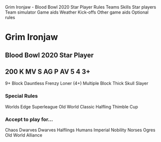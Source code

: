 ﻿
Grim Ironjaw - Blood Bowl 2020 Star Player
Rules
Teams
Skills
Star players
Team simulator
Game aids
Weather
Kick-offs
Other game aids
Optional rules
# Grim Ironjaw
## Blood Bowl 2020 Star Player
200 K
MV
S
AG
P
AV
5
4
3+
-
9+
Block
Dauntless
Frenzy
Loner (4+)
Multiple Block
Thick Skull
Slayer
### Special Rules
Worlds Edge Superleague
Old World Classic
Halfling Thimble Cup
### Accept to play for...
Chaos Dwarves
Dwarves
Halflings
Humans
Imperial Nobility
Norses
Ogres
Old World Alliance

